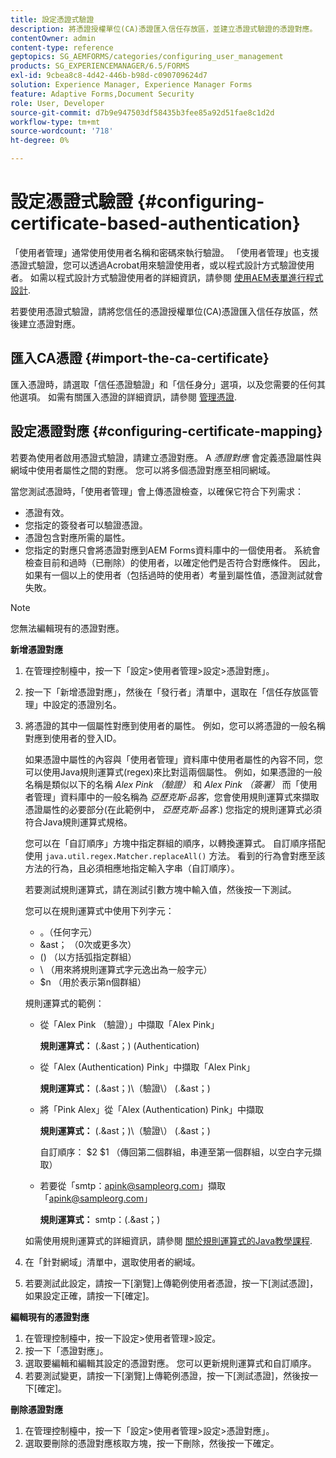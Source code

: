 ```yaml
---
title: 設定憑證式驗證
description: 將憑證授權單位(CA)憑證匯入信任存放區，並建立憑證式驗證的憑證對應。
contentOwner: admin
content-type: reference
geptopics: SG_AEMFORMS/categories/configuring_user_management
products: SG_EXPERIENCEMANAGER/6.5/FORMS
exl-id: 9cbea8c8-4d42-446b-b98d-c090709624d7
solution: Experience Manager, Experience Manager Forms
feature: Adaptive Forms,Document Security
role: User, Developer
source-git-commit: d7b9e947503df58435b3fee85a92d51fae8c1d2d
workflow-type: tm+mt
source-wordcount: '718'
ht-degree: 0%

---
```


# 設定憑證式驗證 {#configuring-certificate-based-authentication}

「使用者管理」通常使用使用者名稱和密碼來執行驗證。 「使用者管理」也支援憑證式驗證，您可以透過Acrobat用來驗證使用者，或以程式設計方式驗證使用者。 如需以程式設計方式驗證使用者的詳細資訊，請參閱 [使用AEM表單進行程式設計](https://www.adobe.com/go/learn_aemforms_programming_63).

若要使用憑證式驗證，請將您信任的憑證授權單位(CA)憑證匯入信任存放區，然後建立憑證對應。

## 匯入CA憑證 {#import-the-ca-certificate}

匯入憑證時，請選取「信任憑證驗證」和「信任身分」選項，以及您需要的任何其他選項。 如需有關匯入憑證的詳細資訊，請參閱 [管理憑證](/help/forms/using/admin-help/certificates.md#managing-certificates).

## 設定憑證對應 {#configuring-certificate-mapping}

若要為使用者啟用憑證式驗證，請建立憑證對應。 A *憑證對應* 會定義憑證屬性與網域中使用者屬性之間的對應。 您可以將多個憑證對應至相同網域。

當您測試憑證時，「使用者管理」會上傳憑證檢查，以確保它符合下列需求：

* 憑證有效。
* 您指定的簽發者可以驗證憑證。
* 憑證包含對應所需的屬性。
* 您指定的對應只會將憑證對應到AEM Forms資料庫中的一個使用者。 系統會檢查目前和過時（已刪除）的使用者，以確定他們是否符合對應條件。 因此，如果有一個以上的使用者（包括過時的使用者）考量到屬性值，憑證測試就會失敗。

>[!NOTE]
>
>您無法編輯現有的憑證對應。

**新增憑證對應**

1. 在管理控制檯中，按一下「設定>使用者管理>設定>憑證對應」。
1. 按一下「新增憑證對應」，然後在「發行者」清單中，選取在「信任存放區管理」中設定的憑證別名。
1. 將憑證的其中一個屬性對應到使用者的屬性。 例如，您可以將憑證的一般名稱對應到使用者的登入ID。

   如果憑證中屬性的內容與「使用者管理」資料庫中使用者屬性的內容不同，您可以使用Java規則運算式(regex)來比對這兩個屬性。 例如，如果憑證的一般名稱是類似以下的名稱 *Alex Pink （驗證）* 和 *Alex Pink （簽署）* 而「使用者管理」資料庫中的一般名稱為 *亞歷克斯·品客*，您會使用規則運算式來擷取憑證屬性的必要部分(在此範例中， *亞歷克斯·品客*.) 您指定的規則運算式必須符合Java規則運算式規格。

   您可以在「自訂順序」方塊中指定群組的順序，以轉換運算式。 自訂順序搭配使用 `java.util.regex.Matcher.replaceAll()` 方法。 看到的行為會對應至該方法的行為，且必須相應地指定輸入字串（自訂順序）。

   若要測試規則運算式，請在測試引數方塊中輸入值，然後按一下測試。

   您可以在規則運算式中使用下列字元：

   * 。（任何字元）
   * &amp;ast； （0次或更多次）
   * () （以方括弧指定群組）
   * \ （用來將規則運算式字元逸出為一般字元）
   * $n （用於表示第n個群組）

   規則運算式的範例：

   * 從「Alex Pink （驗證）」中擷取「Alex Pink」

     **規則運算式：** (.&amp;ast；) \(Authentication\)

   * 從「Alex (Authentication) Pink」中擷取「Alex Pink」

     **規則運算式：** (.&amp;ast；)\（驗證\） (.&amp;ast；)

   * 將「Pink Alex」從「Alex (Authentication) Pink」中擷取

     **規則運算式：** (.&amp;ast；)\（驗證\） (.&amp;ast；)

     自訂順序： $2 $1 （傳回第二個群組，串連至第一個群組，以空白字元擷取）

   * 若要從「smtp：apink@sampleorg.com」擷取「apink@sampleorg.com」

     **規則運算式：** smtp：(.&amp;ast；)

   如需使用規則運算式的詳細資訊，請參閱 [關於規則運算式的Java教學課程](https://java.sun.com/docs/books/tutorial/essential/regex/).

1. 在「針對網域」清單中，選取使用者的網域。
1. 若要測試此設定，請按一下[瀏覽]上傳範例使用者憑證，按一下[測試憑證]，如果設定正確，請按一下[確定]。

**編輯現有的憑證對應**

1. 在管理控制檯中，按一下設定>使用者管理>設定。
1. 按一下「憑證對應」。
1. 選取要編輯和編輯其設定的憑證對應。 您可以更新規則運算式和自訂順序。
1. 若要測試變更，請按一下[瀏覽]上傳範例憑證，按一下[測試憑證]，然後按一下[確定]。

**刪除憑證對應**

1. 在管理控制檯中，按一下「設定>使用者管理>設定>憑證對應」。
1. 選取要刪除的憑證對應核取方塊，按一下刪除，然後按一下確定。
